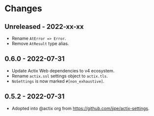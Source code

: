 # Changes

## Unreleased - 2022-xx-xx
- Rename `AtError => Error`.
- Remove `AtResult` type alias.

## 0.6.0 - 2022-07-31
- Update Actix Web dependencies to v4 ecosystem.
- Rename `actix.ssl` settings object to `actix.tls`.
- `NoSettings` is now marked `#[non_exhaustive]`.

## 0.5.2 - 2022-07-31
- Adopted into @actix org from <https://github.com/jjpe/actix-settings>.
